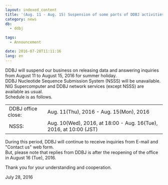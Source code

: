```yaml
---
layout: indexed_content
title: '(Aug. 11 - Aug. 15) Suspension of some parts of DDBJ activities during Summer Holiday'
category: news
db:
  - ddbj

tags:
  - Announcement

date: 2016-07-28T11:11:16
lang: en
---
```


<p>DDBJ will suspend our business on releasing data and answering inquiries from August 11 to August 15, 2016 for summer holiday.<br>DDBJ Nucleotide Sequence Submission System (NSSS) will be unavailable.<br>NIG Supercomputer and DDBJ network services (except NSSS) are available as usual.<br>Schedule is as follows.</p>

<table class="table_toumei">
    <tbody>
        <tr>
            <td><span class="icon_square"> DDBJ office close:</span></td>
            <td>Aug. 11(Thu), 2016 - Aug. 15(Mon), 2016</td>
        </tr>
        <tr>
            <td><span class="icon_square"> NSSS:</span></td>
            <td>Aug. 10(Wed), 2016, at 18:00 - Aug. 16(Tue), 2016, at 10:00 (JST)</td>
        </tr>
    </tbody>
</table>

<p>During this period, DDBJ will continue to receive inquiries from E-mail and "Contact us" web form.<br>But, please note that replies from DDBJ is after the reopening of the office in August 16 (Tue), 2016.</p>

<p>Thank you for your understanding and cooperation.</p>

<p>July 28, 2016</p>
